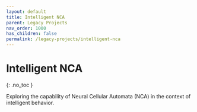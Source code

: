 ```yaml
---
layout: default
title: Intelligent NCA
parent: Legacy Projects
nav_order: 1000
has_children: false
permalink: /legacy-projects/intelligent-nca
---
```


# Intelligent NCA
{: .no_toc }

Exploring the capability of Neural Cellular Automata (NCA) in the context of intelligent behavior.
